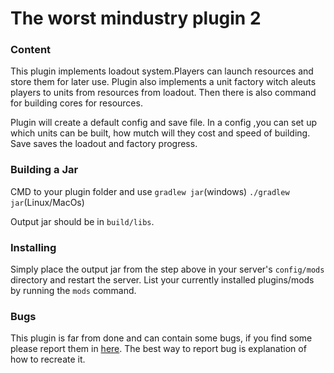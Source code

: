 # The worst mindustry plugin 2 

### Content

This plugin implements loadout system.Players can launch resources and store them for later use.
Plugin also implements a unit factory witch aleuts players to units from resources from loadout. 
Then there is also command for building cores for resources.

Plugin will create a default config and save file. In a config ,you can set up which units can be built, 
how mutch will they cost and speed of building. Save saves the loadout and factory progress.

### Building a Jar

CMD to your plugin folder and use `gradlew jar`(windows) `./gradlew jar`(Linux/MacOs)

Output jar should be in `build/libs`.

### Installing

Simply place the output jar from the step above in your server's `config/mods` directory and restart the server.
List your currently installed plugins/mods by running the `mods` command.

### Bugs

This plugin is far from done and can contain some bugs, if you find some please report them in [here](https://github.com/jakubDoka/TWS-plugin/issues/new).
The best way to report bug is explanation of how to recreate it.
